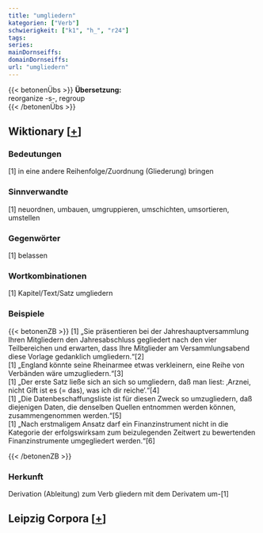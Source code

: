 ```yaml
---
title: "umgliedern"
kategorien: ["Verb"]
schwierigkeit: ["k1", "h_", "r24"]
tags:
series:
mainDornseiffs:
domainDornseiffs:
url: "umgliedern"
---
```


{{< betonenÜbs >}}
**Übersetzung:**  
reorganize -s-, regroup  
{{< /betonenÜbs >}}

## Wiktionary [[+](https://de.wiktionary.org/wiki/umgliedern)]

### Bedeutungen
[1] in eine andere Reihenfolge/Zuordnung (Gliederung) bringen  

### Sinnverwandte
[1] neuordnen, umbauen, umgruppieren, umschichten, umsortieren, umstellen  

### Gegenwörter
[1] belassen  

### Wortkombinationen
[1] Kapitel/Text/Satz umgliedern  

### Beispiele
{{< betonenZB >}}
[1] „Sie präsentieren bei der Jahreshauptversammlung Ihren Mitgliedern den Jahresabschluss gegliedert nach den vier Teilbereichen und erwarten, dass Ihre Mitglieder am Versammlungsabend diese Vorlage gedanklich umgliedern.“[2]  
[1] „England könnte seine Rheinarmee etwas verkleinern, eine Reihe von Verbänden wäre umzugliedern.“[3]  
[1] „Der erste Satz ließe sich an sich so umgliedern, daß man liest: ‚Arznei, nicht Gift ist es (= das), was ich dir reiche‘.“[4]  
[1] „Die Datenbeschaffungsliste ist für diesen Zweck so umzugliedern, daß diejenigen Daten, die denselben Quellen entnommen werden können, zusammengenommen werden.“[5]  
[1] „Nach erstmaligem Ansatz darf ein Finanzinstrument nicht in die Kategorie der erfolgswirksam zum beizulegenden Zeitwert zu bewertenden Finanzinstrumente umgegliedert werden.“[6]  

{{< /betonenZB >}}
### Herkunft
Derivation (Ableitung) zum Verb gliedern mit dem Derivatem um-[1]  


## Leipzig Corpora [[+](https://corpora.uni-leipzig.de/en/res?word=umgliedern&corpusId=deu_newscrawl-public_2018)]


